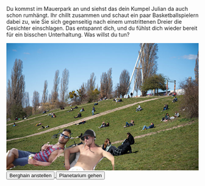 Du kommst im Mauerpark an und siehst das dein Kumpel Julian da auch schon rumhängt. Ihr chillt zusammen und schaut ein paar Basketballspielern dabei zu, wie Sie sich gegenseitig nach einem umstrittenen Dreier die Gesichter einschlagen. 
Das entspannt dich, und du fühlst dich wieder bereit für ein bisschen Unterhaltung. Was willst du tun?

<img src="img/mauerpark.jpg">

<a href="/berghain">
<button>Berghain anstellen</button>
</a>
<a href="/planetarium">
<button>Planetarium gehen</button>
</a>